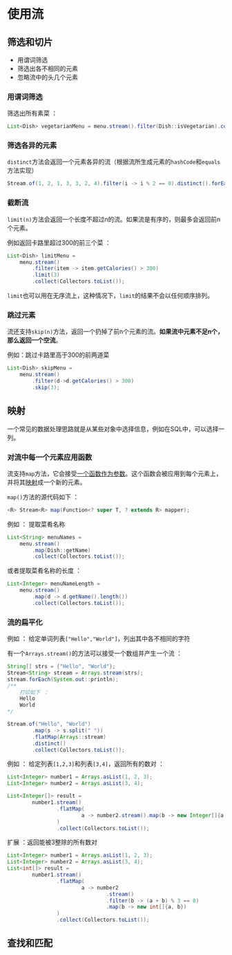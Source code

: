 # 使用流

## 筛选和切片

- 用谓词筛选
- 筛选出各不相同的元素
- 忽略流中的头几个元素

### 用谓词筛选

筛选出所有素菜 ：

```java
List<Dish> vegetarianMenu = menu.stream().filter(Dish::isVegetarian).collect(Collectors.toList());
```

### 筛选各异的元素

`distinct`方法会返回一个元素各异的流（根据流所生成元素的`hashCode`和`equals`方法实现）

```java
Stream.of(1, 2, 1, 3, 3, 2, 4).filter(i -> i % 2 == 0).distinct().forEach(System.out::println);
```

### 截断流

`limit(n)`方法会返回一个长度不超过n的流。如果流是有序的，则最多会返回前n个元素。

例如返回卡路里超过300的前三个菜 ：

```java
List<Dish> limitMenu = 
    menu.stream()
    	.filter(item -> item.getCalories() > 300)
        .limit(3)
    	.collect(Collectors.toList());
```

`limit`也可以用在无序流上，这种情况下，`limit`的结果不会以任何顺序排列。

### 跳过元素

流还支持`skip(n)`方法，返回一个扔掉了前n个元素的流。**如果流中元素不足n个，那么返回一个空流**。

例如：跳过卡路里高于300的前两道菜 

```java
List<Dish> skipMenu = 
    menu.stream()
    	.filter(d->d.getCalories() > 300)
    	.skip(3);
```

## 映射

一个常见的数据处理思路就是从某些对象中选择信息，例如在SQL中，可以选择一列。

### 对流中每一个元素应用函数

流支持`map`方法，它会接受<u>一个函数作为参数</u>。这个函数会被应用到每个元素上，并将其<u>映射</u>成一个新的元素。

`map()`方法的源代码如下 ：

```java
<R> Stream<R> map(Function<? super T, ? extends R> mapper);
```

例如 ： 提取菜肴名称 

```java
List<String> menuNames = 
    menu.stream()
    	.map(Dish::getName)
    	.collect(Collectors.toList());
```

或者提取菜肴名称的长度 ：

```java
List<Integer> menuNameLength = 
    menu.stream()
    	.map(d -> d.getName().length())
    	.collect(Collectors.toList());
```

### 流的扁平化

例如 ： 给定单词列表`["Hello","World"]`，列出其中各不相同的字符 

有一个`Arrays.stream()`的方法可以接受一个数组并产生一个流 ：

```java
String[] strs = {"Hello", "World"};
Stream<String> stream = Arrays.stream(strs);
stream.forEach(System.out::println);
/**
	打印如下 ：
	Hello
	World
*/
```

```java
Stream.of("Hello", "World")
        .map(s -> s.split(" "))
        .flatMap(Arrays::stream)
        .distinct()
        .collect(Collectors.toList());
```

例如 ： 给定列表`[1,2,3]`和列表`[3,4]`，返回所有的数对 ：

```java
List<Integer> number1 = Arrays.asList(1, 2, 3);
List<Integer> number2 = Arrays.asList(3, 4);

List<Integer[]> result =
        number1.stream()
                .flatMap(
                        a -> number2.stream().map(b -> new Integer[]{a, b})
                )
                .collect(Collectors.toList());
```

扩展 ：返回能被3整除的所有数对 

```java
List<Integer> number1 = Arrays.asList(1, 2, 3);
List<Integer> number2 = Arrays.asList(3, 4);
List<int[]> result =
        number1.stream()
                .flatMap(
                        a -> number2
                                .stream()
                                .filter(b -> (a + b) % 3 == 0)
                                .map(b -> new int[]{a, b})
                )
                .collect(Collectors.toList());
```

## 查找和匹配







